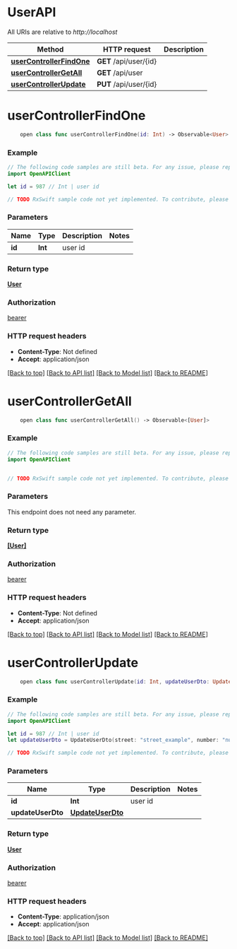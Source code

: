 # UserAPI

All URIs are relative to *http://localhost*

Method | HTTP request | Description
------------- | ------------- | -------------
[**userControllerFindOne**](UserAPI.md#usercontrollerfindone) | **GET** /api/user/{id} | 
[**userControllerGetAll**](UserAPI.md#usercontrollergetall) | **GET** /api/user | 
[**userControllerUpdate**](UserAPI.md#usercontrollerupdate) | **PUT** /api/user/{id} | 


# **userControllerFindOne**
```swift
    open class func userControllerFindOne(id: Int) -> Observable<User>
```



### Example 
```swift
// The following code samples are still beta. For any issue, please report via http://github.com/OpenAPITools/openapi-generator/issues/new
import OpenAPIClient

let id = 987 // Int | user id

// TODO RxSwift sample code not yet implemented. To contribute, please open a ticket via http://github.com/OpenAPITools/openapi-generator/issues/new
```

### Parameters

Name | Type | Description  | Notes
------------- | ------------- | ------------- | -------------
 **id** | **Int** | user id | 

### Return type

[**User**](User.md)

### Authorization

[bearer](../README.md#bearer)

### HTTP request headers

 - **Content-Type**: Not defined
 - **Accept**: application/json

[[Back to top]](#) [[Back to API list]](../README.md#documentation-for-api-endpoints) [[Back to Model list]](../README.md#documentation-for-models) [[Back to README]](../README.md)

# **userControllerGetAll**
```swift
    open class func userControllerGetAll() -> Observable<[User]>
```



### Example 
```swift
// The following code samples are still beta. For any issue, please report via http://github.com/OpenAPITools/openapi-generator/issues/new
import OpenAPIClient


// TODO RxSwift sample code not yet implemented. To contribute, please open a ticket via http://github.com/OpenAPITools/openapi-generator/issues/new
```

### Parameters
This endpoint does not need any parameter.

### Return type

[**[User]**](User.md)

### Authorization

[bearer](../README.md#bearer)

### HTTP request headers

 - **Content-Type**: Not defined
 - **Accept**: application/json

[[Back to top]](#) [[Back to API list]](../README.md#documentation-for-api-endpoints) [[Back to Model list]](../README.md#documentation-for-models) [[Back to README]](../README.md)

# **userControllerUpdate**
```swift
    open class func userControllerUpdate(id: Int, updateUserDto: UpdateUserDto) -> Observable<User>
```



### Example 
```swift
// The following code samples are still beta. For any issue, please report via http://github.com/OpenAPITools/openapi-generator/issues/new
import OpenAPIClient

let id = 987 // Int | user id
let updateUserDto = UpdateUserDto(street: "street_example", number: "number_example", zipCode: "zipCode_example", city: "city_example", firstName: "firstName_example", lastName: "lastName_example", role: "role_example", telephone: "telephone_example") // UpdateUserDto | 

// TODO RxSwift sample code not yet implemented. To contribute, please open a ticket via http://github.com/OpenAPITools/openapi-generator/issues/new
```

### Parameters

Name | Type | Description  | Notes
------------- | ------------- | ------------- | -------------
 **id** | **Int** | user id | 
 **updateUserDto** | [**UpdateUserDto**](UpdateUserDto.md) |  | 

### Return type

[**User**](User.md)

### Authorization

[bearer](../README.md#bearer)

### HTTP request headers

 - **Content-Type**: application/json
 - **Accept**: application/json

[[Back to top]](#) [[Back to API list]](../README.md#documentation-for-api-endpoints) [[Back to Model list]](../README.md#documentation-for-models) [[Back to README]](../README.md)

